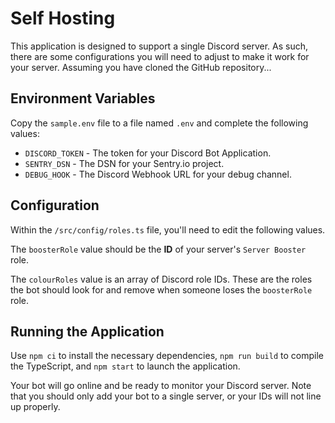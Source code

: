 # Self Hosting

This application is designed to support a single Discord server. As such, there are some configurations you will need to adjust to make it work for your server. Assuming you have cloned the GitHub repository...

## Environment Variables

Copy the `sample.env` file to a file named `.env` and complete the following values:

- `DISCORD_TOKEN` - The token for your Discord Bot Application.
- `SENTRY_DSN` - The DSN for your Sentry.io project.
- `DEBUG_HOOK` - The Discord Webhook URL for your debug channel.

## Configuration

Within the `/src/config/roles.ts` file, you'll need to edit the following values.

The `boosterRole` value should be the **ID** of your server's `Server Booster` role.

The `colourRoles` value is an array of Discord role IDs. These are the roles the bot should look for and remove when someone loses the `boosterRole` role.

## Running the Application

Use `npm ci` to install the necessary dependencies, `npm run build` to compile the TypeScript, and `npm start` to launch the application.

Your bot will go online and be ready to monitor your Discord server. Note that you should only add your bot to a single server, or your IDs will not line up properly.
